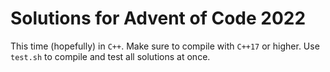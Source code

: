 # Solutions for Advent of Code 2022

This time (hopefully) in `C++`. Make sure to compile with `C++17` or higher. Use `test.sh` to compile and test all solutions at once.
